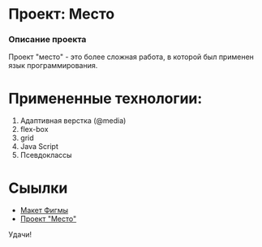 # Проект: Место

### Описание проекта
Проект "место" - это более сложная работа, в которой был применен язык программирования.

# Примененные технологии:
1. Адаптивная верстка (@media)
2. flex-box
3. grid
4. Java Script
5. Псевдоклассы


# Сыылки

* [Макет Фигмы](https://www.figma.com/file/2cn9N9jSkmxD84oJik7xL7/JavaScript.-Sprint-4?node-id=0%3A1&t=F85CBALPZ4WQ30Jb-1)
* [Проект "Место"](https://kosmoteqa.github.io/russian-travel/)

Удачи!

